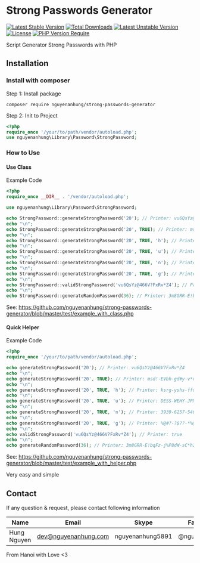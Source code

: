 # Strong Passwords Generator

[![Latest Stable Version](http://poser.pugx.org/nguyenanhung/strong-passwords-generator/v)](https://packagist.org/packages/nguyenanhung/strong-passwords-generator) [![Total Downloads](http://poser.pugx.org/nguyenanhung/strong-passwords-generator/downloads)](https://packagist.org/packages/nguyenanhung/strong-passwords-generator) [![Latest Unstable Version](http://poser.pugx.org/nguyenanhung/strong-passwords-generator/v/unstable)](https://packagist.org/packages/nguyenanhung/strong-passwords-generator) [![License](http://poser.pugx.org/nguyenanhung/strong-passwords-generator/license)](https://packagist.org/packages/nguyenanhung/strong-passwords-generator) [![PHP Version Require](http://poser.pugx.org/nguyenanhung/strong-passwords-generator/require/php)](https://packagist.org/packages/nguyenanhung/strong-passwords-generator)

Script Generator Strong Passwords with PHP

## Installation

### **Install with composer**

Step 1: Install package

```shell
composer require nguyenanhung/strong-passwords-generator
```

Step 2: Init to Project

```php
<?php 
require_once '/your/to/path/vendor/autoload.php';
use nguyenanhung\Library\Password\StrongPassword;

```

### **How to Use**

#### Use Class

Example Code

```php
<?php
require_once __DIR__ . '/vendor/autoload.php';

use nguyenanhung\Library\Password\StrongPassword;

echo StrongPassword::generateStrongPassword('20'); // Printer: vu6QsYz@466V?FxRv*Z4
echo "\n";
echo StrongPassword::generateStrongPassword('20', TRUE); // Printer: msd!-EVbh-gd#y-v*v8-Xwdx
echo "\n";
echo StrongPassword::generateStrongPassword('20', TRUE, 'h'); // Printer: ksrg-yshs-ffdy-hyqa-heyy
echo "\n";
echo StrongPassword::generateStrongPassword('20', TRUE, 'u'); // Printer: DESS-WEHY-JPNF-HBPJ-HCYN
echo "\n";
echo StrongPassword::generateStrongPassword('20', TRUE, 'n'); // Printer: 3939-6257-5463-7739-8658
echo "\n";
echo StrongPassword::generateStrongPassword('20', TRUE, 'g'); // Printer: %@#?-?$??-*%@&-?@%#-!%!@
echo "\n";
echo StrongPassword::validStrongPassword('vu6QsYz@466V?FxRv*Z4'); // Printer: true
echo "\n";
echo StrongPassword::generateRandomPassword(36); // Printer: 3m8GRR-E!bqFz-j%P8dW-sC*h2Q-9fnY88-3Dg%8%

```

See: https://github.com/nguyenanhung/strong-passwords-generator/blob/master/test/example_with_class.php

#### Quick Helper

Example Code

```php
<?php
require_once '/your/to/path/vendor/autoload.php';

echo generateStrongPassword('20'); // Printer: vu6QsYz@466V?FxRv*Z4
echo "\n";
echo generateStrongPassword('20', TRUE); // Printer: msd!-EVbh-gd#y-v*v8-Xwdx
echo "\n";
echo generateStrongPassword('20', TRUE, 'h'); // Printer: ksrg-yshs-ffdy-hyqa-heyy
echo "\n";
echo generateStrongPassword('20', TRUE, 'u'); // Printer: DESS-WEHY-JPNF-HBPJ-HCYN
echo "\n";
echo generateStrongPassword('20', TRUE, 'n'); // Printer: 3939-6257-5463-7739-8658
echo "\n";
echo generateStrongPassword('20', TRUE, 'g'); // Printer: %@#?-?$??-*%@&-?@%#-!%!@
echo "\n";
echo validStrongPassword('vu6QsYz@466V?FxRv*Z4'); // Printer: true
echo "\n";
echo generateRandomPassword(36); // Printer: 3m8GRR-E!bqFz-j%P8dW-sC*h2Q-9fnY88-3Dg%8%

```

See: https://github.com/nguyenanhung/strong-passwords-generator/blob/master/test/example_with_helper.php

Very easy and simple

## Contact

If any question & request, please contact following information

| Name        | Email                | Skype            | Facebook      |
| ----------- | -------------------- | ---------------- | ------------- |
| Hung Nguyen | dev@nguyenanhung.com | nguyenanhung5891 | @nguyenanhung |

From Hanoi with Love <3